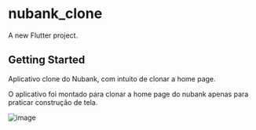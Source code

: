 # nubank_clone

A new Flutter project.

## Getting Started

Aplicativo clone do Nubank, com intuito de clonar a home page.

O aplicativo foi montado para clonar a home page do nubank apenas para praticar construção de tela.

![image](https://user-images.githubusercontent.com/110061019/212271544-52854256-ea7a-4567-a817-b08539262b16.png)

